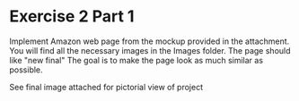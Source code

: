 # Exercise 2 Part 1
Implement Amazon web page from the mockup provided in the attachment. 
You will find all the necessary images in the Images folder. The page should like "new final" 
The goal is to make the page look as much similar as possible.

See final image attached for pictorial view of project
 
